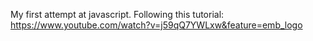 My first attempt at javascript. Following this tutorial: https://www.youtube.com/watch?v=j59qQ7YWLxw&feature=emb_logo

